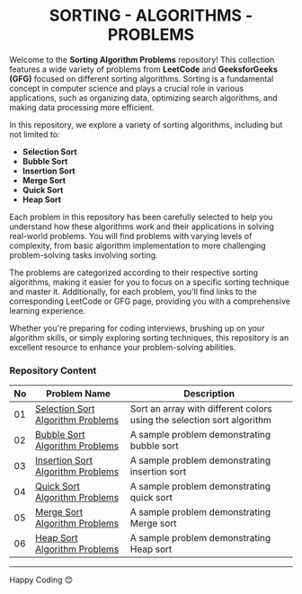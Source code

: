 <h1 align='center'>SORTING - ALGORITHMS - PROBLEMS</h1>

Welcome to the **Sorting Algorithm Problems** repository! This collection features a wide variety of problems from **LeetCode** and **GeeksforGeeks (GFG)** focused on different sorting algorithms. Sorting is a fundamental concept in computer science and plays a crucial role in various applications, such as organizing data, optimizing search algorithms, and making data processing more efficient.

In this repository, we explore a variety of sorting algorithms, including but not limited to:

- **Selection Sort**
- **Bubble Sort**
- **Insertion Sort**
- **Merge Sort**
- **Quick Sort**
- **Heap Sort**

Each problem in this repository has been carefully selected to help you understand how these algorithms work and their applications in solving real-world problems. You will find problems with varying levels of complexity, from basic algorithm implementation to more challenging problem-solving tasks involving sorting.

The problems are categorized according to their respective sorting algorithms, making it easier for you to focus on a specific sorting technique and master it. Additionally, for each problem, you'll find links to the corresponding LeetCode or GFG page, providing you with a comprehensive learning experience.

Whether you're preparing for coding interviews, brushing up on your algorithm skills, or simply exploring sorting techniques, this repository is an excellent resource to enhance your problem-solving abilities.

### Repository Content
| No | Problem Name                                      | Description | 
|----|------------------|---------------------------------------------------|
| 01 | [Selection Sort Algorithm Problems](https://github.com/JawadSher/DSA-LeetCode-GFG-Problems-Repository/tree/main/07%20-%20Sorting%20Algorithms%20Problems/01%20-%20Selection%20Sort%20Algorithm%20Problems) | Sort an array with different colors using the selection sort algorithm |
| 02 | [Bubble Sort Algorithm Problems](https://github.com/JawadSher/DSA-LeetCode-GFG-Problems-Repository/tree/main/07%20-%20Sorting%20Algorithms%20Problems/02%20-%20Bubble%20Sort%20Algorithm%20Problems) | A sample problem demonstrating bubble sort |
| 03 | [Insertion Sort Algorithm Problems](https://github.com/JawadSher/DSA-LeetCode-GFG-Problems-Repository/tree/main/07%20-%20Sorting%20Algorithms%20Problems/03%20-%20Insertion%20Sort%20Algorithm%20Problems) | A sample problem demonstrating insertion sort |
| 04 | [Quick Sort Algorithm Problems](https://github.com/JawadSher/DSA-LeetCode-GFG-Problems-Repository/tree/main/13%20-%20Quick%20Sort%20Algorithm%20Problems) | A sample problem demonstrating quick sort|
| 05 | [Merge Sort Algorithm Problems](https://github.com/JawadSher/DSA-LeetCode-GFG-Problems-Repository/tree/main/12%20-%20Merge%20Sort%20Algorithm%20Problems) | A sample problem demonstrating Merge sort |
| 06 | [Heap Sort Algorithm Problems](https://github.com/JawadSher/DSA-LeetCode-GFG-Problems-Repository/tree/main/19%20-%20Heap%20Data%20Structure%20Problems/01%20-%20Example) | A sample problem demonstrating Heap sort |

---
Happy Coding 😊
